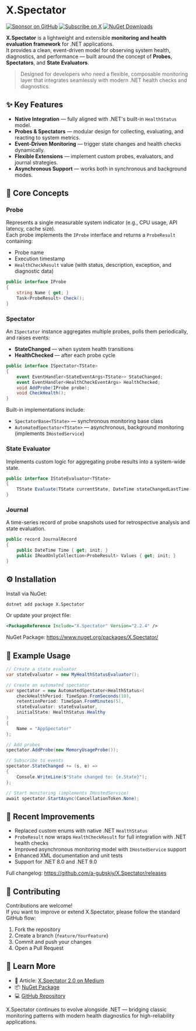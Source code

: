 # X.Spectator

[![Sponsor on GitHub](https://img.shields.io/badge/Sponsor_on_GitHub-ff7f00?logo=github&logoColor=white&style=for-the-badge)](https://github.com/sponsors/a-gubskiy)
[![Subscribe on X](https://img.shields.io/badge/Subscribe_on_X-000000?logo=x&logoColor=white&style=for-the-badge)](https://x.com/andrew_gubskiy)
[![NuGet Downloads](https://img.shields.io/nuget/dt/X.Spectator?style=for-the-badge&label=NuGet%20Downloads&color=004880&logo=nuget&logoColor=white)](https://www.nuget.org/packages/X.Spectator)

**X.Spectator** is a lightweight and extensible **monitoring and health evaluation framework** for .NET applications.  
It provides a clean, event-driven model for observing system health, diagnostics, and performance — built around the concept of **Probes**, **Spectators**, and **State Evaluators**.

> Designed for developers who need a flexible, composable monitoring layer that integrates seamlessly with modern .NET health checks and diagnostics.


## ✨ Key Features

- **Native Integration** — fully aligned with .NET's built-in `HealthStatus` model.  
- **Probes & Spectators** — modular design for collecting, evaluating, and reacting to system metrics.  
- **Event-Driven Monitoring** — trigger state changes and health checks dynamically.
- **Flexible Extensions** — implement custom probes, evaluators, and journal strategies.  
- **Asynchronous Support** — works both in synchronous and background modes.  


## 🧠 Core Concepts

### **Probe**
Represents a single measurable system indicator (e.g., CPU usage, API latency, cache size).  
Each probe implements the `IProbe` interface and returns a `ProbeResult` containing:
- Probe name
- Execution timestamp
- `HealthCheckResult` value (with status, description, exception, and diagnostic data)

```csharp
public interface IProbe
{
    string Name { get; }
    Task<ProbeResult> Check();
}
```


### **Spectator**

An `ISpectator` instance aggregates multiple probes, polls them periodically, and raises events:
- **StateChanged** — when system health transitions
- **HealthChecked** — after each probe cycle

```csharp
public interface ISpectator<TState>
{
    event EventHandler<StateEventArgs<TState>> StateChanged;
    event EventHandler<HealthCheckEventArgs> HealthChecked;
    void AddProbe(IProbe probe);
    void CheckHealth();
}
```

Built-in implementations include:
- `SpectatorBase<TState>` — synchronous monitoring base class
- `AutomatedSpectator<TState>` — asynchronous, background monitoring (implements `IHostedService`)

### **State Evaluator**

Implements custom logic for aggregating probe results into a system-wide state.

```csharp
public interface IStateEvaluator<TState>
{
    TState Evaluate(TState currentState, DateTime stateChangedLastTime, IReadOnlyCollection<JournalRecord> journal);
}
```

### **Journal**

A time-series record of probe snapshots used for retrospective analysis and state evaluation.

```csharp
public record JournalRecord
{
    public DateTime Time { get; init; }
    public IReadOnlyCollection<ProbeResult> Values { get; init; }
}
```


## ⚙️ Installation

Install via NuGet:

```bash
dotnet add package X.Spectator
```

Or update your project file:

```xml
<PackageReference Include="X.Spectator" Version="2.2.4" />
```

NuGet Package: https://www.nuget.org/packages/X.Spectator/


## 🧩 Example Usage

```csharp
// Create a state evaluator
var stateEvaluator = new MyHealthStatusEvaluator();

// Create an automated spectator
var spectator = new AutomatedSpectator<HealthStatus>(
    checkHealthPeriod: TimeSpan.FromSeconds(10),
    retentionPeriod: TimeSpan.FromMinutes(5),
    stateEvaluator: stateEvaluator,
    initialState: HealthStatus.Healthy
)
{
    Name = "AppSpectator"
};

// Add probes
spectator.AddProbe(new MemoryUsageProbe());

// Subscribe to events
spectator.StateChanged += (s, e) =>
{
    Console.WriteLine($"State changed to: {e.State}");
};

// Start monitoring (implements IHostedService)
await spectator.StartAsync(CancellationToken.None);
```


## 🧪 Recent Improvements

- Replaced custom enums with native .NET `HealthStatus`
- `ProbeResult` now wraps `HealthCheckResult` for full integration with .NET health checks
- Improved asynchronous monitoring model with `IHostedService` support
- Enhanced XML documentation and unit tests
- Support for .NET 8.0 and .NET 9.0

Full changelog: https://github.com/a-gubskiy/X.Spectator/releases


## 🤝 Contributing

Contributions are welcome!  
If you want to improve or extend X.Spectator, please follow the standard GitHub flow:

1. Fork the repository
2. Create a branch (`feature/YourFeature`)
3. Commit and push your changes
4. Open a Pull Request


## 🧭 Learn More

- 📖 Article: [X.Spectator 2.0 on Medium](https://medium.com/@andrew_gubskiy)
- 📦 [NuGet Package](https://www.nuget.org/packages/X.Spectator)
- 💻 [GitHub Repository](https://github.com/a-gubskiy/X.Spectator)


X.Spectator continues to evolve alongside .NET — bridging classic monitoring patterns with modern health diagnostics for high-reliability applications.